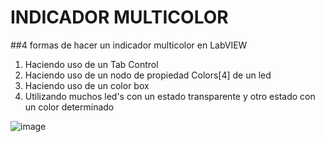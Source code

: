 # INDICADOR MULTICOLOR
##4 formas de hacer un indicador multicolor en LabVIEW

1. Haciendo uso de un Tab Control
2. Haciendo uso de un nodo de propiedad Colors[4] de un led 
3. Haciendo uso de un color box
4. Utilizando muchos led's con un estado transparente y otro estado con un color determinado

![image](https://github.com/user-attachments/assets/75d9deca-22cb-4076-bcc4-9389f2423bed)

